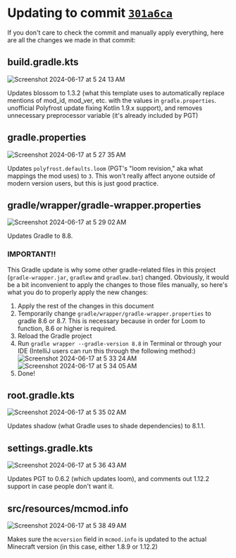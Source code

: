 # Updating to commit [`301a6ca`](https://github.com/Polyfrost/OneConfigExampleMod/commit/301a6cae2fc9b62d00e968b05eb689f3175c5f79)

If you don't care to check the commit and manually apply everything, here are all the changes we made in that commit:

## build.gradle.kts

![Screenshot 2024-06-17 at 5 24 13 AM](https://github.com/Polyfrost/OneConfigExampleMod/assets/45589059/830faef9-bb86-4279-86d5-b9b7f837d1af)

Updates blossom to 1.3.2 (what this template uses to automatically replace mentions of mod_id, mod_ver, etc. with the values in `gradle.properties`. unofficial Polyfrost update fixing Kotlin 1.9.x support), and removes unnecessary preprocessor variable (it's already included by PGT)

## gradle.properties

![Screenshot 2024-06-17 at 5 27 35 AM](https://github.com/Polyfrost/OneConfigExampleMod/assets/45589059/a170663b-2449-4043-9be3-865e982387c9)

Updates `polyfrost.defaults.loom` (PGT's "loom revision," aka what mappings the mod uses) to `3`. This won't really affect anyone outside of modern version users, but this is just good practice.

## gradle/wrapper/gradle-wrapper.properties

![Screenshot 2024-06-17 at 5 29 02 AM](https://github.com/Polyfrost/OneConfigExampleMod/assets/45589059/ff423c15-1339-47bc-8435-e05d15181b32)

Updates Gradle to 8.8. 

### IMPORTANT!!

This Gradle update is why some other gradle-related files in this project (`gradle-wrapper.jar`, `gradlew` and `gradlew.bat`) changed. Obviously, it would be a bit inconvenient to apply the changes to those files manually, so here's what you do to properly apply the new changes:

1. Apply the rest of the changes in this document
2. Temporarily change `gradle/wrapper/gradle-wrapper.properties` to gradle 8.6 or 8.7. This is necessary because in order for Loom to function, 8.6 or higher is required.
3. Reload the Gradle project
4. Run `gradle wrapper --gradle-version 8.8` in Terminal or through your IDE (IntelliJ users can run this through the following method:)
![Screenshot 2024-06-17 at 5 33 24 AM](https://github.com/Polyfrost/OneConfigExampleMod/assets/45589059/8df43b0f-485d-4f4b-a288-f4db2c4521fe)
![Screenshot 2024-06-17 at 5 34 05 AM](https://github.com/Polyfrost/OneConfigExampleMod/assets/45589059/0d7b0598-d486-4fa4-af07-f72b2ab77966)
5. Done!

## root.gradle.kts

![Screenshot 2024-06-17 at 5 35 02 AM](https://github.com/Polyfrost/OneConfigExampleMod/assets/45589059/b4622399-6548-47ef-9724-cfe5f2785243)

Updates shadow (what Gradle uses to shade dependencies) to 8.1.1.

## settings.gradle.kts

![Screenshot 2024-06-17 at 5 36 43 AM](https://github.com/Polyfrost/OneConfigExampleMod/assets/45589059/88252eb9-3aeb-48c4-b7f0-ec1553d999a3)

Updates PGT to 0.6.2 (which updates loom), and comments out 1.12.2 support in case people don't want it.

## src/resources/mcmod.info

![Screenshot 2024-06-17 at 5 38 49 AM](https://github.com/Polyfrost/OneConfigExampleMod/assets/45589059/bb721a82-edd8-4a2e-8678-3b53f3741671)

Makes sure the `mcversion` field in `mcmod.info` is updated to the actual Minecraft version (in this case, either 1.8.9 or 1.12.2)

